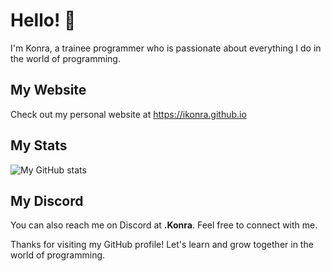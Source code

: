 # Hello! 👋

I'm Konra, a trainee programmer who is passionate about everything I do in the world of programming. 

## My Website

Check out my personal website at https://ikonra.github.io


## My Stats

![My GitHub stats](https://github-readme-stats.vercel.app/api?username=iKonra&show_icons=true&theme=dark)


## My Discord

You can also reach me on Discord at **.Konra**. Feel free to connect with me.

Thanks for visiting my GitHub profile! Let's learn and grow together in the world of programming.
